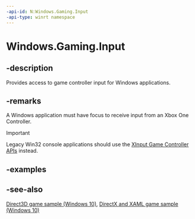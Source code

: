```yaml
---
-api-id: N:Windows.Gaming.Input
-api-type: winrt namespace
---
```


# Windows.Gaming.Input

## -description

Provides access to game controller input for Windows applications.

## -remarks

A Windows application must have focus to receive input from an Xbox One Controller.

> [!Important]
> Legacy Win32 console applications should use the [XInput Game Controller APIs](https://docs.microsoft.com/windows/win32/xinput/xinput-game-controller-apis-portal) instead.

## -examples

## -see-also

[Direct3D game sample (Windows 10)](https://github.com/Microsoft/Windows-universal-samples/tree/master/Samples/Simple3DGameDX), [DirectX and XAML game sample (Windows 10)](https://go.microsoft.com/fwlink/p/?LinkId=620599)
